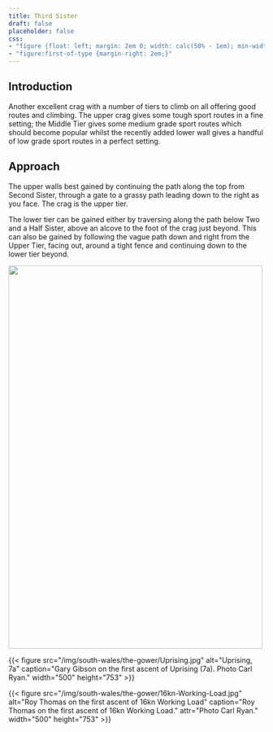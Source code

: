 ```yaml
---
title: Third Sister
draft: false
placeholder: false
css:
- "figure {float: left; margin: 2em 0; width: calc(50% - 1em); min-width: 350px; max-width: 500px;}"
- "figure:first-of-type {margin-right: 2em;}"
---
```



## Introduction

Another excellent crag with a number of tiers to climb on all offering good routes and climbing. The upper crag gives some tough sport routes in a fine setting; the Middle Tier gives some medium grade sport routes which should become popular whilst the recently added lower wall gives a handful of low grade sport routes in a perfect setting.

## Approach

The upper walls best gained by continuing the path along the top from Second Sister, through a gate to a grassy path leading down to the right as you face. The crag is the upper tier.

The lower tier can be gained either by traversing along the path below Two and a Half Sister, above an alcove to the foot of the crag just beyond. This can also be gained by following the vague path down and right from the Upper Tier, facing out, around a tight fence and continuing down to the lower tier beyond. 


<img src="/img/south-wales/the-gower/16kn-Working-Load.jpg" width="500" height="753">


{{< figure 
    src="/img/south-wales/the-gower/Uprising.jpg" 
    alt="Uprising, 7a" 
    caption="Gary Gibson on the first ascent of Uprising (7a). Photo Carl Ryan." 
    width="500" 
    height="753" >}}
    
{{< figure 
    src="/img/south-wales/the-gower/16kn-Working-Load.jpg" 
    alt="Roy Thomas on the first ascent of 16kn Working Load" 
    caption="Roy Thomas on the first ascent of 16kn Working Load."
    attr="Photo Carl Ryan." 
    width="500" 
    height="753" >}}
            





